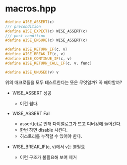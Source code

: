 
# macros.hpp

```c++
#define WISE_ASSERT(c)
/// precondition
#define WISE_EXPECT(c) WISE_ASSERT(c)		 
/// post condition
#define WISE_ENSURE(c) WISE_ASSERT(c)

#define WISE_RETURN_IF(c, v) 
#define WISE_BREAK_IF(c, v) 
#define WISE_CONTINUE_IF(c, v) 
#define WISE_RETURN_CALL_IF(c, v, func) 

#define WISE_UNUSED(v) v
```

위의 매크로들을 모두 테스트한다는 뜻은 무엇일까? 꼭 해야할까?

- WISE_ASSERT 성공 
  - 이건 쉽다. 
- WISE_ASSERT Fail 
  - assert(c)로 인해 다이얼로그가 뜨고 디버깅에 들어간다. 
  - 한번 하면 disable 시킨다. 
  - 히스토리를 누적할 수 있어야 한다. 

- WISE_BREAK_IF(c, v)에서 v는 불필요 
  - 이런 구조가 불필요해 보여 제거 


